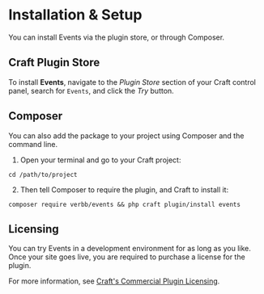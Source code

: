 # Installation & Setup
You can install Events via the plugin store, or through Composer.

## Craft Plugin Store
To install **Events**, navigate to the _Plugin Store_ section of your Craft control panel, search for `Events`, and click the _Try_ button.

## Composer
You can also add the package to your project using Composer and the command line.

1. Open your terminal and go to your Craft project:
```shell
cd /path/to/project
```

2. Then tell Composer to require the plugin, and Craft to install it:
```shell
composer require verbb/events && php craft plugin/install events
```

## Licensing
You can try Events in a development environment for as long as you like. Once your site goes live, you are required to purchase a license for the plugin.

For more information, see [Craft's Commercial Plugin Licensing](https://craftcms.com/docs/4.x/plugins.html#commercial-plugin-licensing).

